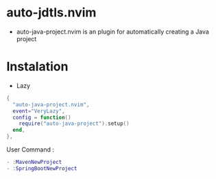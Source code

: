 # auto-jdtls.nvim

- auto-java-project.nvim is an plugin for automatically creating a Java project

# Instalation

- Lazy

```lua
{
  "auto-java-project.nvim",
  event="VeryLazy",
  config = function()
    require("auto-java-project").setup()
  end,
},
```

User Command :

```lua
- :MavenNewProject
- :SpringBootNewProject
```
